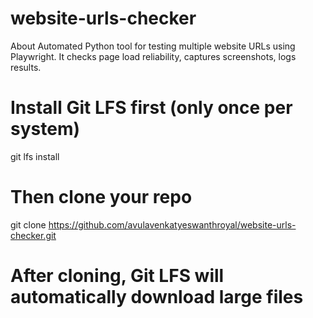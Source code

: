 # website-urls-checker
About Automated Python tool for testing multiple website URLs using Playwright. It checks page load reliability, captures screenshots, logs results.

# Install Git LFS first (only once per system)
git lfs install

# Then clone your repo
git clone https://github.com/avulavenkatyeswanthroyal/website-urls-checker.git

# After cloning, Git LFS will automatically download large files

